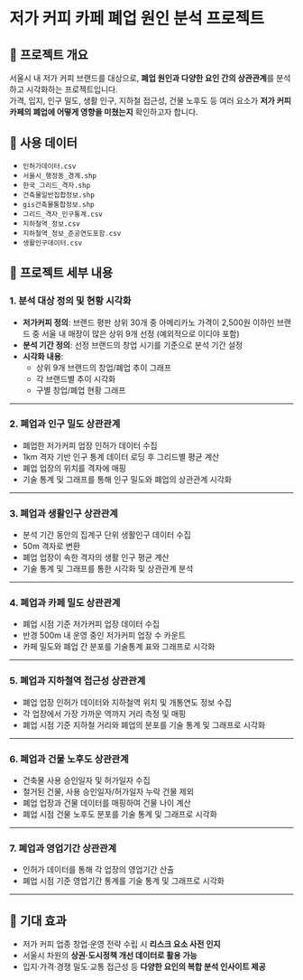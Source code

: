 # 저가 커피 카페 폐업 원인 분석 프로젝트

## 📌 프로젝트 개요

서울시 내 저가 커피 브랜드를 대상으로, **폐업 원인과 다양한 요인 간의 상관관계**를 분석하고 시각화하는 프로젝트입니다.  
가격, 입지, 인구 밀도, 생활 인구, 지하철 접근성, 건물 노후도 등 여러 요소가 **저가 커피 카페의 폐업에 어떻게 영향을 미쳤는지** 확인하고자 합니다.

## 📁 사용 데이터

- `인허가데이터.csv`  
- `서울시_행정동_경계.shp`  
- `한국_그리드_격자.shp`  
- `건축물일반집합정보.shp`  
- `gis건축물통합정보.shp`  
- `그리드_격자_인구통계.csv`  
- `지하철역_정보.csv`  
- `지하철역_정보_준공연도포함.csv`  
- `생활인구데이터.csv`  

## 🧩 프로젝트 세부 내용

### 1. 분석 대상 정의 및 현황 시각화

- **저가커피 정의**: 브랜드 평판 상위 30개 중 아메리카노 가격이 2,500원 이하인 브랜드 중 서울 내 매장이 많은 상위 9개 선정 (예외적으로 이디야 포함)
- **분석 기간 정의**: 선정 브랜드의 창업 시기를 기준으로 분석 기간 설정
- **시각화 내용**:
  - 상위 9개 브랜드의 창업/폐업 추이 그래프
  - 각 브랜드별 추이 시각화
  - 구별 창업/폐업 현황 그래프

---

### 2. 폐업과 인구 밀도 상관관계

- 폐업한 저가커피 업장 인허가 데이터 수집
- 1km 격자 기반 인구 통계 데이터 로딩 후 그리드별 평균 계산
- 폐업 업장의 위치를 격자에 매핑
- 기술 통계 및 그래프를 통해 인구 밀도와 폐업의 상관관계 시각화

---

### 3. 폐업과 생활인구 상관관계

- 분석 기간 동안의 집계구 단위 생활인구 데이터 수집
- 50m 격자로 변환
- 폐업 업장이 속한 격자의 생활 인구 평균 계산
- 기술 통계 및 그래프를 통한 시각화 및 상관관계 분석

---

### 4. 폐업과 카페 밀도 상관관계

- 폐업 시점 기준 저가커피 업장 데이터 수집
- 반경 500m 내 운영 중인 저가커피 업장 수 카운트
- 카페 밀도와 폐업 간 분포를 기술통계 표와 그래프로 시각화

---

### 5. 폐업과 지하철역 접근성 상관관계

- 폐업 업장 인허가 데이터와 지하철역 위치 및 개통연도 정보 수집
- 각 업장에서 가장 가까운 역까지 거리 측정 및 매핑
- 폐업 시점 기준 지하철 거리와 폐업의 분포를 기술 통계 및 그래프로 시각화

---

### 6. 폐업과 건물 노후도 상관관계

- 건축물 사용 승인일자 및 허가일자 수집
- 철거된 건물, 사용 승인일자/허가일자 누락 건물 제외
- 폐업 업장과 건물 데이터를 매핑하여 건물 나이 계산
- 폐업 시점 건물 노후도 분포를 기술 통계 및 그래프로 시각화

---

### 7. 폐업과 영업기간 상관관계

- 인허가 데이터를 통해 각 업장의 영업기간 산출
- 폐업 시점 기준 영업기간 통계를 기술 통계 및 그래프로 시각화

---

## 🎯 기대 효과

- 저가 커피 업종 창업·운영 전략 수립 시 **리스크 요소 사전 인지**
- 서울시 차원의 **상권·도시정책 개선 데이터로 활용 가능**
- 입지·가격·경쟁 밀도·교통 접근성 등 **다양한 요인의 복합 분석 인사이트 제공**
